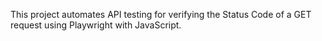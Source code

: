 This project automates API testing for verifying the Status Code of a GET request using Playwright with JavaScript.
